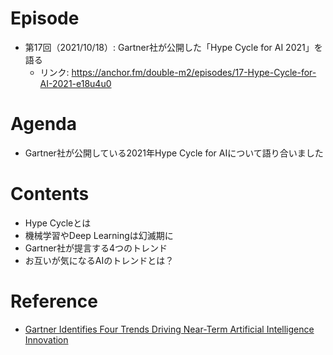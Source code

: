 # Episode
- 第17回（2021/10/18）: Gartner社が公開した「Hype Cycle for AI 2021」を語る
    - リンク: https://anchor.fm/double-m2/episodes/17-Hype-Cycle-for-AI-2021-e18u4u0

# Agenda
- Gartner社が公開している2021年Hype Cycle for AIについて語り合いました

# Contents
- Hype Cycleとは
- 機械学習やDeep Learningは幻滅期に
- Gartner社が提言する4つのトレンド
- お互いが気になるAIのトレンドとは？

# Reference
- [Gartner Identifies Four Trends Driving Near-Term Artificial Intelligence Innovation](https://www.gartner.com/en/newsroom/press-releases/2021-09-07-gartner-identifies-four-trends-driving-near-term-artificial-intelligence-innovation)
